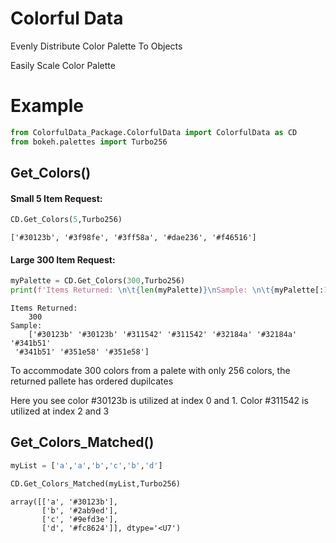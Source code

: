 # Colorful Data
Evenly Distribute Color Palette To Objects

Easily Scale Color Palette 

# Example


```python
from ColorfulData_Package.ColorfulData import ColorfulData as CD
from bokeh.palettes import Turbo256
```

## Get_Colors()

#### Small 5 Item Request:
```python
CD.Get_Colors(5,Turbo256)
```
```terminal
['#30123b', '#3f98fe', '#3ff58a', '#dae236', '#f46516']
```


#### Large 300 Item Request:
```python
myPalette = CD.Get_Colors(300,Turbo256)
print(f'Items Returned: \n\t{len(myPalette)}\nSample: \n\t{myPalette[:10]}')
```
```terminal
Items Returned: 
	300
Sample: 
	['#30123b' '#30123b' '#311542' '#311542' '#32184a' '#32184a' '#341b51'
 '#341b51' '#351e58' '#351e58']
```
To accommodate 300 colors from a palete with only 256 colors, the returned pallete has ordered dupilcates

Here you see color #30123b is utilized at index 0 and 1.  Color #311542 is utilized at index 2 and 3


## Get_Colors_Matched()
```python
myList = ['a','a','b','c','b','d']

CD.Get_Colors_Matched(myList,Turbo256)
```
```terminal
array([['a', '#30123b'],
       ['b', '#2ab9ed'],
       ['c', '#9efd3e'],
       ['d', '#fc8624']], dtype='<U7')
```
